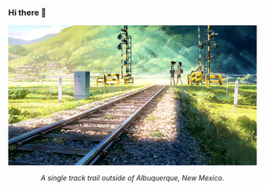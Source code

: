 ### Hi there 👋

<p align=center>
  <img src="https://github.com/KvnPrdtyaa/KvnPrdtyaa/blob/main/banner.gif"/>
  <center><i>A single track trail outside of Albuquerque, New Mexico.<i</center>
</p>

<!--
**KvnPrdtyaa/KvnPrdtyaa** is a ✨ _special_ ✨ repository because its `README.md` (this file) appears on your GitHub profile.

Here are some ideas to get you started:

- 🔭 I’m currently working on ...
- 🌱 I’m currently learning ...
- 👯 I’m looking to collaborate on ...
- 🤔 I’m looking for help with ...
- 💬 Ask me about ...
- 📫 How to reach me: ...
- 😄 Pronouns: ...
- ⚡ Fun fact: ...
-->
